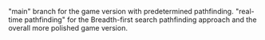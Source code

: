 "main" branch for the game version with predetermined pathfinding. "real-time pathfinding" for the Breadth-first search pathfinding approach and the overall more polished game version.
